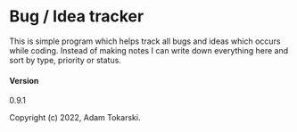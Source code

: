 ﻿# Bug / Idea tracker

This is simple program which helps track all bugs and ideas which occurs while
coding. Instead of making notes I can write down everything here and sort by
type, priority or status.

#### Version
0.9.1

Copyright (c) 2022, Adam Tokarski.
